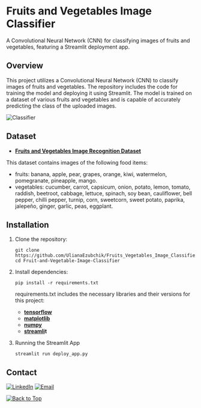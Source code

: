 # Fruits and Vegetables Image Classifier
A Convolutional Neural Network (CNN) for classifying images of fruits and vegetables, featuring a Streamlit deployment app.

## Overview

This project utilizes a Convolutional Neural Network (CNN) to classify images of fruits and vegetables. The repository includes the code for training the model and deploying it using Streamlit. The model is trained on a dataset of various fruits and vegetables and is capable of accurately predicting the class of the uploaded images.

![Classifier](https://github.com/UlianaEzubchik/Fruits_Vegetables_Image_Classifier/assets/88460922/70d91e72-a8dd-4fba-be7f-95a5513112a2)

## Dataset

- **[Fruits and Vegetables Image Recognition Dataset](https://www.kaggle.com/datasets/kritikseth/fruit-and-vegetable-image-recognition?select=train)**

This dataset contains images of the following food items:

- fruits: banana, apple, pear, grapes, orange, kiwi, watermelon, pomegranate, pineapple, mango.
- vegetables: cucumber, carrot, capsicum, onion, potato, lemon, tomato, raddish, beetroot, cabbage, lettuce, spinach, soy bean, cauliflower, bell pepper, chilli pepper, turnip, corn, sweetcorn, sweet potato, paprika, jalepeño, ginger, garlic, peas, eggplant.

## Installation

1. Clone the repository:
   ```
   git clone https://github.com/UlianaEzubchik/Fruits_Vegetables_Image_Classifier.git
   cd Fruit-and-Vegetable-Image-Classifier
   ```
   
2. Install dependencies:
   ```
   pip install -r requirements.txt
   ```
   requirements.txt includes the necessary libraries and their versions for this project:
   
   - **[tensorflow](https://www.tensorflow.org)**
   - **[matplotlib](https://matplotlib.org/)**
   - **[numpy](https://numpy.org/)**
   - **[streamli](https://streamlit.io)t**
     
3. Running the Streamlit App
   ```
   streamlit run deploy_app.py
   ```
   
## Contact
[![LinkedIn](https://img.shields.io/badge/-LinkedIn-blue?style=flat-square&logo=Linkedin&logoColor=white&link=https://www.linkedin.com/in/ulyana-yezubchyk/)](https://www.linkedin.com/in/ulyana-yezubchyk/)
[![Email](https://img.shields.io/badge/Email-ulyaa.071@gmail.com-green.svg)](mailto:your_email@example.com)

[![Back to Top](https://img.shields.io/badge/-Back_to_Top-blue?style=flat-square)](#Fruits-and-Vegetables-Image-Classifier)
